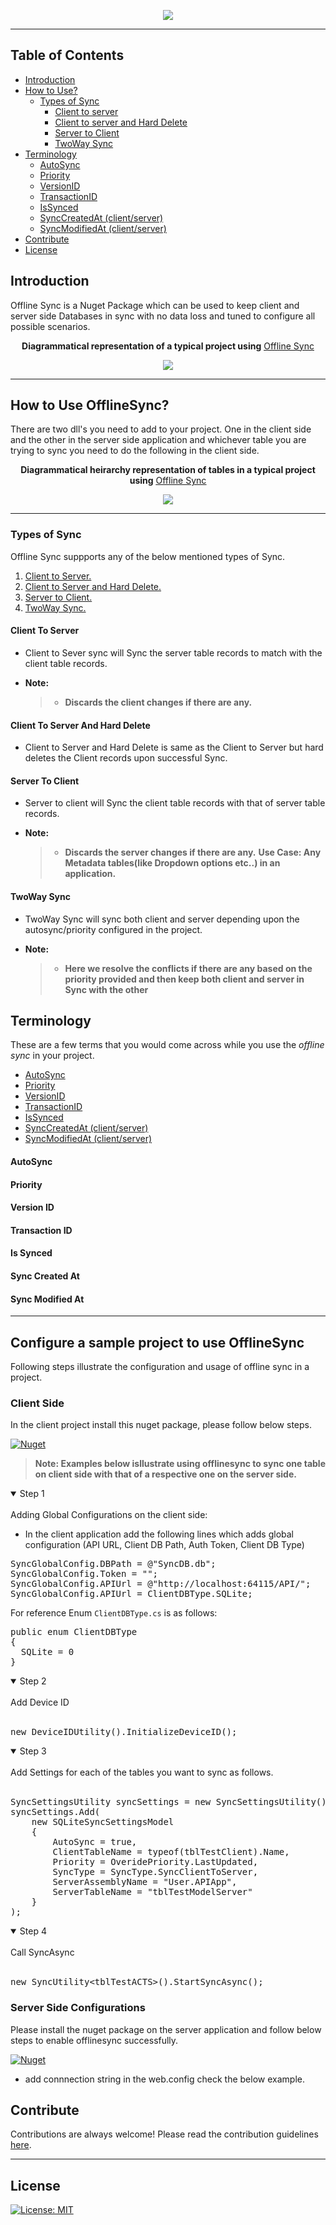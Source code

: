 <p align="center">
  <img src="/OfflineSync/MD-Resources/logo.png" />
</p>
<hr>

## **Table of Contents**

* [Introduction](#introduction)
* [How to Use?](#how-to-use-offlinesync)
  - [Types of Sync](#types-of-sync)
    - [Client to server](#client-to-server)
    - [Client to server and Hard Delete](#client-to-server-and-hard-delete)
    - [Server to Client](#server-to-client)
    - [TwoWay Sync](#two-way-sync)
* [Terminology](#terminology)
  - [AutoSync](#autosync)
  * [Priority](#priority)
  * [VersionID](#version-id)
  * [TransactionID](#transaction-id)
  * [IsSynced](#is-synced)
  * [SyncCreatedAt (client/server)](#sync-created-at)
  * [SyncModifiedAt (client/server)](#sync-modified-at)
* [Contribute](#contribute)
* [License](#license)

## **Introduction**

Offline Sync is a Nuget Package which can be used to keep client and server side Databases in sync with no data loss and tuned to configure all possible scenarios.

<p align="center"><b>Diagrammatical representation of a typical project using</b> <u><a href="https://github.com/KishoreIthadi/OfflineSync">Offline Sync</a></u></p>

<p align="center">
  <img src="/OfflineSync/MD-Resources/illustration.PNG" />
</p>
<hr>

## **How to Use OfflineSync?**

There are two dll's you need to add to your project. One in the client side and the other in the server side application and whichever table you are trying to sync you need to do the following in the client side.

<p align="center"><b>Diagrammatical heirarchy representation of tables in a typical project using</b> <u><a href="https://github.com/KishoreIthadi/OfflineSync">Offline Sync</a></u></p>

<p align="center">
  <img src="/OfflineSync/MD-Resources/models.PNG" />
</p>
<hr>

### Types of Sync

Offline Sync suppports any of the below mentioned types of Sync.

1. [Client to Server.](#client-to-server)
2. [Client to Server and Hard Delete.](#client-to-server-and-hard-delete)
3. [Server to Client.](#server-to-client)
4. [TwoWay Sync.](#twoway-sync)

#### **Client To Server**

* Client to Sever sync will Sync the server table records to match with the client table records.

* **Note:**
  >* **Discards the client changes if there are any.**

#### **Client To Server And Hard Delete**

* Client to Server and Hard Delete is same as the Client to Server but hard deletes the Client records upon successful Sync.

#### **Server To Client**

* Server to client will Sync the client table records with that of server table records.

* **Note:**
  >* **Discards the server changes if there are any.**
  **Use Case: Any Metadata tables(like Dropdown options etc..) in an application.**

#### **TwoWay Sync**

* TwoWay Sync will sync both client and server depending upon the autosync/priority configured in the project.

* **Note:**
  >* **Here we resolve the conflicts if there are any based on the priority provided and then keep both client and server in Sync with the other**
  
## **Terminology**

These are a few terms that you would come across while you use the _offline sync_ in your project.

* [AutoSync](#autosync)
* [Priority](#priority)
* [VersionID](#version-id)
* [TransactionID](#transaction-id)
* [IsSynced](#is-synced)
* [SyncCreatedAt (client/server)](#sync-created-at)
* [SyncModifiedAt (client/server)](#sync-modified-at)

#### **AutoSync**

#### **Priority**

#### **Version ID**

#### **Transaction ID**

#### **Is Synced**

#### **Sync Created At**

#### **Sync Modified At**

---

## Configure a sample project to use OfflineSync

Following steps illustrate the configuration and usage of offline sync in a project.

### Client Side

In the client project install this nuget package, please follow below steps.

[![Nuget](./OfflineSync/MD-Resources/Nuget_white.png)](https://www.nuget.org/)

> **Note: Examples  below isllustrate using offlinesync to sync one table on client side with that of a respective one on the server side.**

<details open>
<summary>Step 1</summary>
<br>
Adding Global Configurations on the client side:

* In the client application  add the following lines which adds global configuration (API URL, Client DB Path, Auth Token, Client DB Type)

<pre>
SyncGlobalConfig.DBPath = @"SyncDB.db";
SyncGlobalConfig.Token = "";
SyncGlobalConfig.APIUrl = @"http://localhost:64115/API/";
SyncGlobalConfig.APIUrl = ClientDBType.SQLite;
</pre>
For reference Enum `ClientDBType.cs` is as follows:
<pre>
public enum ClientDBType
{
  SQLite = 0
}
</pre> 
</details>

<details open>
<summary>Step 2</summary>
<br>
Add Device ID
<br><br>
<pre>
new DeviceIDUtility().InitializeDeviceID();
</pre>
</details>

<details open>
<summary>Step 3</summary>
<br>
Add Settings for each of the tables you want to sync as follows.
<br><br>
<pre>
SyncSettingsUtility syncSettings = new SyncSettingsUtility();
syncSettings.Add(
    new SQLiteSyncSettingsModel
    {
        AutoSync = true,
        ClientTableName = typeof(tblTestClient).Name,
        Priority = OveridePriority.LastUpdated,
        SyncType = SyncType.SyncClientToServer,
        ServerAssemblyName = "User.APIApp",
        ServerTableName = "tblTestModelServer"
    }
);
</pre>
</details>

<details open>
<summary>Step 4</summary>
<br>
Call SyncAsync
<br><br>
<pre>
new SyncUtility&lt;tblTestACTS>().StartSyncAsync();
</pre>
</details>

### Server Side Configurations

Please install the nuget package on the server application and follow below steps to enable offlinesync successfully.

[![Nuget](./OfflineSync/MD-Resources/Nuget_white.png)](https://www.nuget.org/)

* add connnection string in the web.config check the below example.

## **Contribute**

Contributions are always welcome!
Please read the contribution guidelines [here](CONTRIBUTION.md).

---

## **License**

[![License: MIT](https://img.shields.io/badge/License-MIT-yellow.svg)](LICENSE)